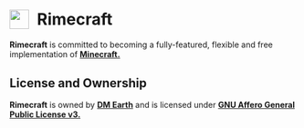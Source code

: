 # <sub><img width="34" height="34" src="https://github.com/rimecraft-rs/artwork/blob/main/cut/icon/raw/icon.png?raw=true" /></sub>&ensp;Rimecraft

**Rimecraft** is committed to becoming a fully-featured, flexible and free implementation of **[Minecraft.](https://minecraft.net)**

## License and Ownership

**Rimecraft** is owned by **[DM Earth](https://github.com/DM-Earth)** and is licensed under **[GNU Affero General Public License v3.](LICENSE.md)**
